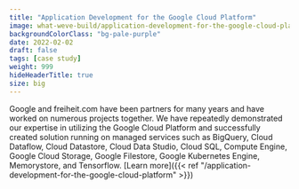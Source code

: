 ```yaml
---
title: "Application Development for the Google Cloud Platform"
image: what-weve-build/application-development-for-the-google-cloud-platform.webp
backgroundColorClass: "bg-pale-purple"
date: 2022-02-02
draft: false
tags: [case study]
weight: 999
hideHeaderTitle: true
size: big
---
```


Google and freiheit.com have been partners for many years and have worked on numerous projects together. We have repeatedly demonstrated our expertise in utilizing the Google Cloud Platform and successfully created solution running on managed services such as BigQuery, Cloud Dataflow, Cloud Datastore, Cloud Data Studio, Cloud SQL, Compute Engine, Google Cloud Storage, Google Filestore, Google Kubernetes Engine, Memorystore, and Tensorflow. [Learn more]({{< ref "/application-development-for-the-google-cloud-platform" >}})